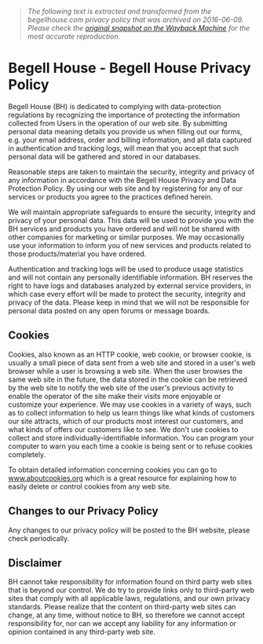 > *The following text is extracted and transformed from the begellhouse.com privacy policy that was archived on 2016-06-09. Please check the [original snapshot on the Wayback Machine](https://web.archive.org/web/20160609231819id_/http%3A//www.begellhouse.com/policy) for the most accurate reproduction.*

# Begell House - Begell House Privacy Policy

Begell House (BH) is dedicated to complying with data-protection regulations by recognizing the importance of protecting the information collected from Users in the operation of our web site. By submitting personal data meaning details you provide us when filling out our forms, e.g. your email address, order and billing information, and all data captured in authentication and tracking logs, will mean that you accept that such personal data will be gathered and stored in our databases. 

Reasonable steps are taken to maintain the security, integrity and privacy of any information in accordance with the Begell House Privacy and Data Protection Policy. By using our web site and by registering for any of our services or products you agree to the practices defined herein.

We will maintain appropriate safeguards to ensure the security, integrity and privacy of your personal data. This data will be used to provide you with the BH services and products you have ordered and will not be shared with other companies for marketing or similar purposes. We may occasionally use your information to inform you of new services and products related to those products/material you have ordered.

Authentication and tracking logs will be used to produce usage statistics and will not contain any personally identifiable information. BH reserves the right to have logs and databases analyzed by external service providers, in which case every effort will be made to protect the security, integrity and privacy of the data. Please keep in mind that we will not be responsible for personal data posted on any open forums or message boards.

## Cookies

Cookies, also known as an HTTP cookie, web cookie, or browser cookie, is usually a small piece of data sent from a web site and stored in a user's web browser while a user is browsing a web site. When the user browses the same web site in the future, the data stored in the cookie can be retrieved by the web site to notify the web site of the user's previous activity to enable the operator of the site make their visits more enjoyable or customize your experience. We may use cookies in a variety of ways, such as to collect information to help us learn things like what kinds of customers our site attracts, which of our products most interest our customers, and what kinds of offers our customers like to see. We don't use cookies to collect and store individually-identifiable information. You can program your computer to warn you each time a cookie is being sent or to refuse cookies completely.

To obtain detailed information concerning cookies you can go to www.aboutcookies.org which is a great resource for explaining how to easily delete or control cookies from any web site.

## Changes to our Privacy Policy

Any changes to our privacy policy will be posted to the BH website, please check periodically.

## Disclaimer

BH cannot take responsibility for information found on third party web sites that is beyond our control. We do try to provide links only to third-party web sites that comply with all applicable laws, regulations, and our own privacy standards. Please realize that the content on third-party web sites can change, at any time, without notice to BH, so therefore we cannot accept responsibility for, nor can we accept any liability for any information or opinion contained in any third-party web site.
